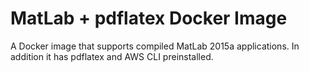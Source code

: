 # MatLab + pdflatex Docker Image
A Docker image that supports compiled MatLab 2015a applications.
In addition it has pdflatex and AWS CLI preinstalled.
